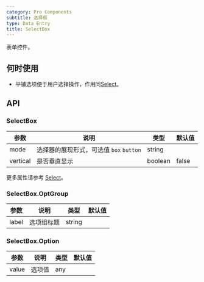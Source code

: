 ```yaml
---
category: Pro Components
subtitle: 选择框
type: Data Entry
title: SelectBox
---
```


表单控件。

## 何时使用

- 平铺选项便于用户选择操作，作用同[Select](/components-pro/select/)。

## API

### SelectBox

| 参数      | 说明                                     | 类型        |默认值 |
|-----------|------------------------------------------|------------|--------|
| mode | 选择器的展现形式，可选值 `box` `button` | string  |  |
| vertical | 是否垂直显示 | boolean | false |

更多属性请参考 [Select](/components-pro/select/#Select)。


### SelectBox.OptGroup 

| 参数      | 说明                                     | 类型        |默认值 |
|-----------|------------------------------------------|------------|--------|
| label | 选项组标题 | string |  |

### SelectBox.Option

| 参数      | 说明                                     | 类型        |默认值 |
|-----------|------------------------------------------|------------|--------|
| value | 选项值 | any |  |

<style>
.code-box-demo .c7n-pro-select-box {
  margin-bottom: .1rem;
}
</style>
